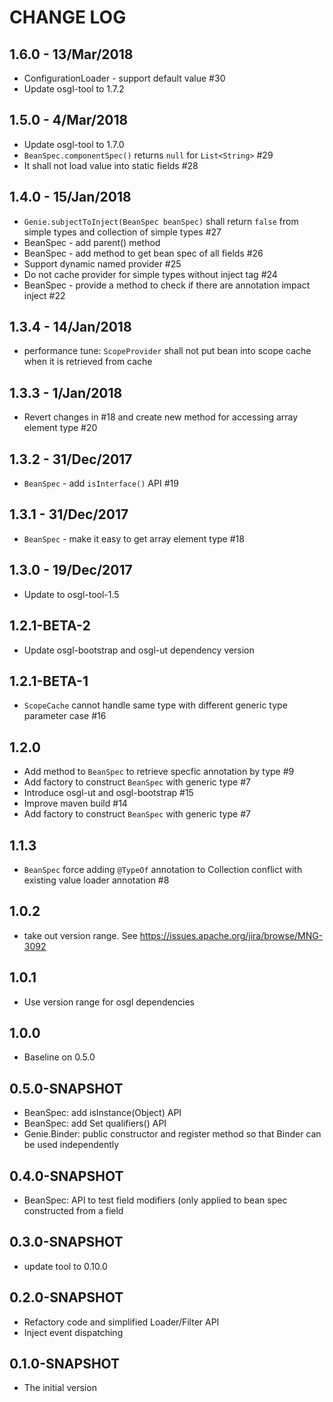 # CHANGE LOG

## 1.6.0 - 13/Mar/2018
* ConfigurationLoader - support default value #30
* Update osgl-tool to 1.7.2

## 1.5.0 - 4/Mar/2018

* Update osgl-tool to 1.7.0
* `BeanSpec.componentSpec()` returns `null` for `List<String>` #29
* It shall not load value into static fields #28

## 1.4.0 - 15/Jan/2018

* `Genie.subjectToInject(BeanSpec beanSpec)` shall return `false` from simple types and collection of simple types #27
* BeanSpec - add parent() method
* BeanSpec - add method to get bean spec of all fields #26
* Support dynamic named provider #25
* Do not cache provider for simple types without inject tag #24
* BeanSpec - provide a method to check if there are annotation impact inject #22

## 1.3.4 - 14/Jan/2018

* performance tune: `ScopeProvider` shall not put bean into scope cache when it is retrieved from cache

## 1.3.3 - 1/Jan/2018

* Revert changes in #18 and create new method for accessing array element type #20

## 1.3.2 - 31/Dec/2017

* `BeanSpec` - add `isInterface()` API #19

## 1.3.1 - 31/Dec/2017

* `BeanSpec` - make it easy to get array element type #18

## 1.3.0 - 19/Dec/2017

* Update to osgl-tool-1.5

## 1.2.1-BETA-2

* Update osgl-bootstrap and osgl-ut dependency version

## 1.2.1-BETA-1

* `ScopeCache` cannot handle same type with different generic type parameter case #16

## 1.2.0

* Add method to `BeanSpec` to retrieve specfic annotation by type #9
* Add factory to construct `BeanSpec` with generic type #7 
* Introduce osgl-ut and osgl-bootstrap #15
* Improve maven build #14
* Add factory to construct `BeanSpec` with generic type #7

## 1.1.3

* `BeanSpec` force adding `@TypeOf` annotation to Collection conflict with existing value loader annotation #8

## 1.0.2

* take out version range. See https://issues.apache.org/jira/browse/MNG-3092

## 1.0.1

* Use version range for osgl dependencies

## 1.0.0

* Baseline on 0.5.0

## 0.5.0-SNAPSHOT

* BeanSpec: add isInstance(Object) API
* BeanSpec: add Set<Annotation> qualifiers() API
* Genie.Binder: public constructor and register method so that Binder can be used independently

## 0.4.0-SNAPSHOT
* BeanSpec: API to test field modifiers (only applied to bean spec constructed from a field

## 0.3.0-SNAPSHOT

* update tool to 0.10.0

## 0.2.0-SNAPSHOT

* Refactory code and simplified Loader/Filter API
* Inject event dispatching

## 0.1.0-SNAPSHOT

* The initial version

